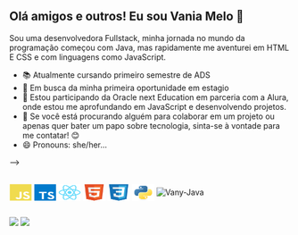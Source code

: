 ## Olá amigos e outros! Eu sou Vania Melo 👋
Sou uma desenvolvedora Fullstack, minha jornada no mundo da programação começou com Java, mas rapidamente me aventurei em HTML E CSS e com linguagens como JavaScript.

- 📚 Atualmente cursando primeiro semestre de ADS
- 🔭 Em busca da minha primeira oportunidade em estagio
- 🌱 Estou participando da Oracle next Education em parceria com a Alura, onde estou me aprofundando em JavaScript e desenvolvendo projetos.
- 👯 Se você está procurando alguém para colaborar em um projeto ou apenas quer bater um papo sobre tecnologia, sinta-se à vontade para me contatar! 😊
- 😄 Pronouns: she/her...

-->
<div style="display: inline_block"><br>
  <img align="center" alt="Vany-Js" height="30" width="40" src="https://raw.githubusercontent.com/devicons/devicon/master/icons/javascript/javascript-plain.svg">
  <img align="center" alt="Vany-Ts" height="30" width="40" src="https://raw.githubusercontent.com/devicons/devicon/master/icons/typescript/typescript-plain.svg">
  <img align="center" alt="Vany-React" height="30" width="40" src="https://raw.githubusercontent.com/devicons/devicon/master/icons/react/react-original.svg">
  <img align="center" alt="Vany-HTML" height="30" width="40" src="https://raw.githubusercontent.com/devicons/devicon/master/icons/html5/html5-original.svg">
  <img align="center" alt="Vany-CSS" height="30" width="40" src="https://raw.githubusercontent.com/devicons/devicon/master/icons/css3/css3-original.svg">
  <img align="center" alt="Vany-Python" height="30" width="40" src="https://raw.githubusercontent.com/devicons/devicon/master/icons/python/python-original.svg">
  <img align="center" alt="Vany-Java" height="30" width="40" src="https://cdn.jsdelivr.net/gh/devicons/devicon@latest/icons/java/java-original.svg" />
</div>

 ##
 
<div> 
  <a href = "mailto:vaniabeatriz999@gmail.com"><img src="https://img.shields.io/badge/-Gmail-%23333?style=for-the-badge&logo=gmail&logoColor=white" target="_blank"></a>
  <a href="https://www.linkedin.com/in/vania-melo/" target="_blank"><img src="https://img.shields.io/badge/-LinkedIn-%230077B5?style=for-the-badge&logo=linkedin&logoColor=white" target="_blank"></a> 
  
</div>

